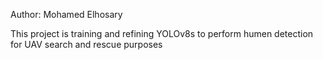 Author: Mohamed Elhosary

This project is training and refining YOLOv8s to perform humen detection for UAV search and rescue purposes
